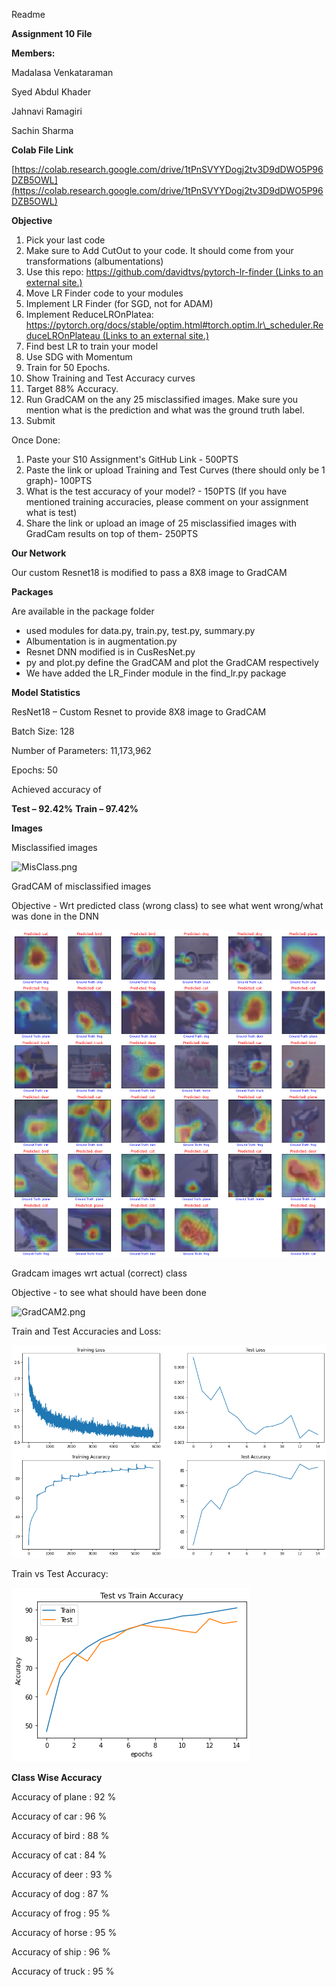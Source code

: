 Readme

**Assignment 10 File**

**Members:**

Madalasa Venkataraman

Syed Abdul Khader

Jahnavi Ramagiri

Sachin Sharma

**Colab File Link**

[https://colab.research.google.com/drive/1tPnSVYYDogj2tv3D9dDWO5P96DZB5OWL](https://colab.research.google.com/drive/1tPnSVYYDogj2tv3D9dDWO5P96DZB5OWL)

**Objective**

1. Pick your last code
2. Make sure  to Add CutOut to your code. It should come from your transformations (albumentations)
3. Use this repo: [https://github.com/davidtvs/pytorch-lr-finder (Links to an external site.)](https://github.com/davidtvs/pytorch-lr-finder)
  1. Move LR Finder code to your modules
  2. Implement LR Finder (for SGD, not for ADAM)
  3. Implement ReduceLROnPlatea: [https://pytorch.org/docs/stable/optim.html#torch.optim.lr\_scheduler.ReduceLROnPlateau (Links to an external site.)](https://pytorch.org/docs/stable/optim.html#torch.optim.lr_scheduler.ReduceLROnPlateau)
4. Find best LR to train your model
5. Use SDG with Momentum
6. Train for 50 Epochs.
7. Show Training and Test Accuracy curves
8. Target 88% Accuracy.
9. Run GradCAM on the any 25 misclassified images. Make sure you mention what is the prediction and what was the ground truth label.
10. Submit

Once Done:

1. Paste your S10 Assignment&#39;s GitHub Link - 500PTS
2. Paste the link or upload Training and Test Curves (there should only be 1 graph)- 100PTS
3. What is the test accuracy of your model? - 150PTS (If you have mentioned training accuracies, please comment on your assignment what is test)
4. Share the link or upload an image of 25 misclassified images with GradCam results on top of them- 250PTS

**Our Network**

Our custom Resnet18 is modified to pass a 8X8 image to GradCAM

**Packages**

Are available in the package folder

- used modules for data.py, train.py, test.py, summary.py
- Albumentation is in augmentation.py
- Resnet DNN modified is in CusResNet.py
- py and plot.py define the GradCAM and plot the GradCAM respectively
- We have added the LR\_Finder module in the find\_lr.py package

**Model Statistics**

ResNet18 – Custom Resnet to provide 8X8 image to GradCAM

Batch Size: 128

Number of Parameters: 11,173,962

Epochs: 50

Achieved accuracy of

**Test – 92.42%**   **Train – 97.42%**

**Images**

Misclassified images

![MisClass.png](https://github.com/vmadalasa/EVAConsolidated/blob/master/EVA10/Images/MisClass.png)

GradCAM of misclassified images

Objective - Wrt predicted class (wrong class) to see what went wrong/what was done in the DNN

![GradCAM.png](https://github.com/vmadalasa/EVAConsolidated/blob/master/EVA9/Images/GradCAM.png)

Gradcam images wrt actual (correct) class

Objective - to see what should have been done

![GradCAM2.png](https://github.com/vmadalasa/EVAConsolidated/blob/master/EVA9/Images/GradCAM2.png)

Train and Test Accuracies and Loss:

![Loss.png](https://github.com/vmadalasa/EVAConsolidated/blob/master/EVA9/Images/Loss.png)

Train vs Test Accuracy:

![Accuracy.png](https://github.com/vmadalasa/EVAConsolidated/blob/master/EVA9/Images/Accuracy.png)

**Class Wise Accuracy**

Accuracy of plane : 92 %

Accuracy of car : 96 %

Accuracy of bird : 88 %

Accuracy of cat : 84 %

Accuracy of deer : 93 %

Accuracy of dog : 87 %

Accuracy of frog : 95 %

Accuracy of horse : 95 %

Accuracy of ship : 96 %

Accuracy of truck : 95 %
